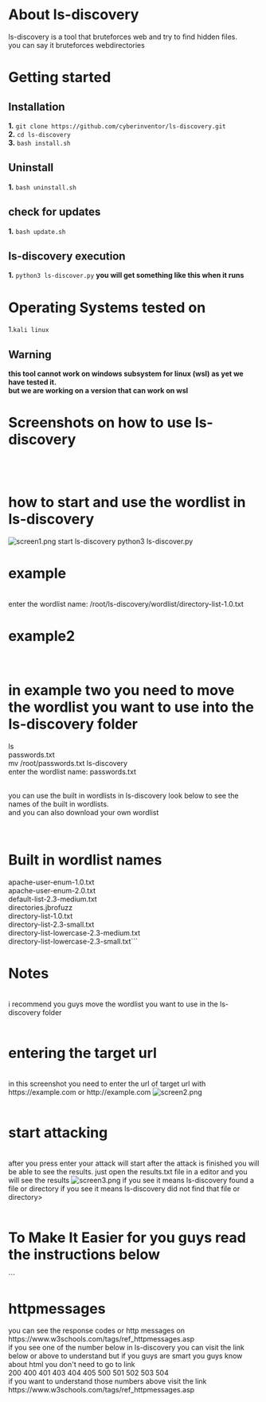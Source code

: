 # About ls-discovery
ls-discovery is a tool that bruteforces web and try to find hidden files. <br> you can say it bruteforces webdirectories
# Getting started
## Installation
**1.** ```git clone https://github.com/cyberinventor/ls-discovery.git```
<br>
 **2.** ```cd ls-discovery```
<br>
**3.** ```bash install.sh```
<br>
## Uninstall
**1.** ```bash uninstall.sh```

## check for updates
**1.** ```bash update.sh```

## ls-discovery execution
**1.** ```python3 ls-discover.py```
**you will get something like this when it runs**
# Operating Systems tested on
1.```kali linux```

## Warning
**this tool cannot work on windows subsystem for linux (wsl) as yet we have tested it.**<br>**but we are working on a version that can work on wsl**
# Screenshots on how to use ls-discovery
<br><br>
<h1>how to start and use the wordlist in ls-discovery</h1>
<img src="https://www.mediafire.com/convkey/2245/cn3tuxpvydr4yuc6g.jpg" alt='screen1.png'>
start ls-discovery  python3 ls-discover.py
<h1> example</h1>
<br> enter the wordlist name: /root/ls-discovery/wordlist/directory-list-1.0.txt <br>
<h1> example2</h1>
<br>
<h1> in example two you need to move the wordlist you want to use into the ls-discovery folder <br></h1>
ls
<br>
passwords.txt
<br>
mv /root/passwords.txt ls-discovery
<br>
enter the wordlist name: passwords.txt <br>

<br>
<p> you can use the built in wordlists in ls-discovery look below to see the names of the built in wordlists.<br> and you can also download your own wordlist</p>
<br>
<h1> Built in wordlist names</h1>
<p>
apache-user-enum-1.0.txt <br> apache-user-enum-2.0.txt <br> default-list-2.3-medium.txt <br> directories.jbrofuzz<br> directory-list-1.0.txt<br> directory-list-2.3-small.txt <br> directory-list-lowercase-2.3-medium.txt <br> directory-list-lowercase-2.3-small.txt```
</p>

# Notes
<br>
i recommend you guys move the wordlist you want to use in the ls-discovery folder
<br><br>
<h1>entering the target url</h1><br>
in this screenshot you need to enter the url of target url with https://example.com or http://example.com
<img src="https://www.mediafire.com/convkey/9d49/evpvmg7wu9jr0pf6g.jpg" alt='screen2.png'>
<br><br>
<h1>start attacking</h1><br>
after you press enter your attack will start after the attack is finished you will be able to see the results. just open the results.txt file in a editor and you will see the results
<img src="https://www.mediafire.com/convkey/a208/ten0z81k7r87lrb6g.jpg" alt='screen3.png'>
if you see <Response [200]> it means ls-discovery found a file or directory
if you see <Response [404]> it means ls-discovery did not find that file or directory>
<br><br>
<h1>To Make It Easier for you guys read the instructions below</h1>
```
<h1>httpmessages</h1>
you can see the response codes or http messages on https://www.w3schools.com/tags/ref_httpmessages.asp
<br>
if you see one of the number below in ls-discovery you can visit the link below or above to understand but if you guys are smart you guys know about html you don't need to go to link
<br>
200
400
401
403
404
405
500
501
502
503
504
<br>
if you want to understand those numbers above visit the link https://www.w3schools.com/tags/ref_httpmessages.asp
